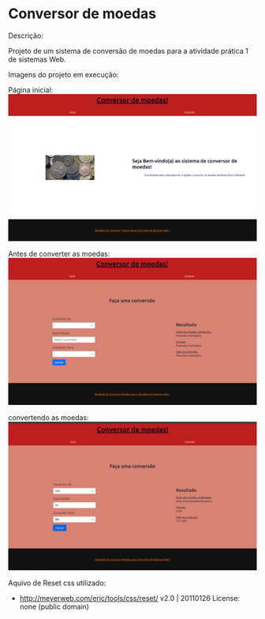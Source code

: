 # Conversor de moedas

Descrição:

Projeto de um sistema de conversão de moedas para a atividade prática 1 de sistemas Web.

Imagens do projeto em execução:

Página inicial:
![alt text](.github/init.png)

Antes de converter as moedas:
![alt text](.github/in-sequence.png)

convertendo as moedas:
![alt text](.github/converted.png)

Aquivo de Reset css utilizado:

- http://meyerweb.com/eric/tools/css/reset/
  v2.0 | 20110126
  License: none (public domain)
